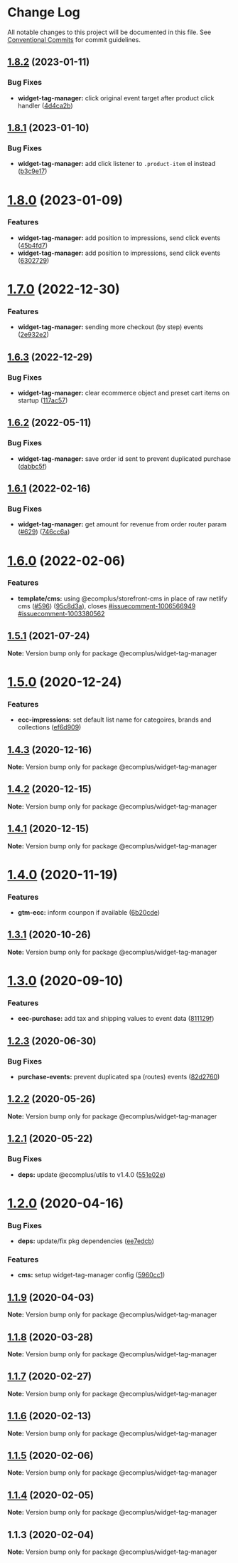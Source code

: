 # Change Log

All notable changes to this project will be documented in this file.
See [Conventional Commits](https://conventionalcommits.org) for commit guidelines.

## [1.8.2](https://github.com/ecomplus/storefront/compare/@ecomplus/widget-tag-manager@1.8.1...@ecomplus/widget-tag-manager@1.8.2) (2023-01-11)

### Bug Fixes

- **widget-tag-manager:** click original event target after product click handler ([4d4ca2b](https://github.com/ecomplus/storefront/commit/4d4ca2bf5566bc66d52b34efbe0d26928df9b38f))

## [1.8.1](https://github.com/ecomplus/storefront/compare/@ecomplus/widget-tag-manager@1.8.0...@ecomplus/widget-tag-manager@1.8.1) (2023-01-10)

### Bug Fixes

- **widget-tag-manager:** add click listener to `.product-item` el instead ([b3c9e17](https://github.com/ecomplus/storefront/commit/b3c9e1787a6f28b219e1af45e0810a3990b6bbab))

# [1.8.0](https://github.com/ecomplus/storefront/compare/@ecomplus/widget-tag-manager@1.7.0...@ecomplus/widget-tag-manager@1.8.0) (2023-01-09)

### Features

- **widget-tag-manager:** add position to impressions, send click events ([45b4fd7](https://github.com/ecomplus/storefront/commit/45b4fd78fdbfca6b3efe48cd3b383ba7b24fed00))
- **widget-tag-manager:** add position to impressions, send click events ([6302729](https://github.com/ecomplus/storefront/commit/630272966def257063c591f3d45d376db1d207a4))

# [1.7.0](https://github.com/ecomplus/storefront/compare/@ecomplus/widget-tag-manager@1.6.3...@ecomplus/widget-tag-manager@1.7.0) (2022-12-30)

### Features

- **widget-tag-manager:** sending more checkout (by step) events ([2e932e2](https://github.com/ecomplus/storefront/commit/2e932e28a5e04c93a3a51b6e1b8400b0e9301f4b))

## [1.6.3](https://github.com/ecomplus/storefront/compare/@ecomplus/widget-tag-manager@1.6.2...@ecomplus/widget-tag-manager@1.6.3) (2022-12-29)

### Bug Fixes

- **widget-tag-manager:** clear ecommerce object and preset cart items on startup ([117ac57](https://github.com/ecomplus/storefront/commit/117ac57d8cc6c40525ab8e2166387c783b64a0a8))

## [1.6.2](https://github.com/ecomplus/storefront/compare/@ecomplus/widget-tag-manager@1.6.1...@ecomplus/widget-tag-manager@1.6.2) (2022-05-11)

### Bug Fixes

- **widget-tag-manager:** save order id sent to prevent duplicated purchase ([dabbc5f](https://github.com/ecomplus/storefront/commit/dabbc5fd1e475db98e8a6e475a02fbecdf6ac181))

## [1.6.1](https://github.com/ecomplus/storefront/compare/@ecomplus/widget-tag-manager@1.6.0...@ecomplus/widget-tag-manager@1.6.1) (2022-02-16)

### Bug Fixes

- **widget-tag-manager:** get amount for revenue from order router param ([#629](https://github.com/ecomplus/storefront/issues/629)) ([746cc6a](https://github.com/ecomplus/storefront/commit/746cc6a3b848f7339782c0b127230571e74338a6))

# [1.6.0](https://github.com/ecomplus/storefront/compare/@ecomplus/widget-tag-manager@1.5.1...@ecomplus/widget-tag-manager@1.6.0) (2022-02-06)

### Features

- **template/cms:** using @ecomplus/storefront-cms in place of raw netlify cms ([#596](https://github.com/ecomplus/storefront/issues/596)) ([95c8d3a](https://github.com/ecomplus/storefront/commit/95c8d3ab3f73b0b1dff0a1f5f45b5abfb6dddafa)), closes [#issuecomment-1006566949](https://github.com/ecomplus/storefront/issues/issuecomment-1006566949) [#issuecomment-1003380562](https://github.com/ecomplus/storefront/issues/issuecomment-1003380562)

## [1.5.1](https://github.com/ecomplus/storefront/compare/@ecomplus/widget-tag-manager@1.5.0...@ecomplus/widget-tag-manager@1.5.1) (2021-07-24)

**Note:** Version bump only for package @ecomplus/widget-tag-manager

# [1.5.0](https://github.com/ecomplus/storefront/compare/@ecomplus/widget-tag-manager@1.4.3...@ecomplus/widget-tag-manager@1.5.0) (2020-12-24)

### Features

- **ecc-impressions:** set default list name for categoires, brands and collections ([ef6d909](https://github.com/ecomplus/storefront/commit/ef6d909959ccf4781f6cf0b5455e7b738a9a2a14))

## [1.4.3](https://github.com/ecomplus/storefront/compare/@ecomplus/widget-tag-manager@1.4.2...@ecomplus/widget-tag-manager@1.4.3) (2020-12-16)

**Note:** Version bump only for package @ecomplus/widget-tag-manager

## [1.4.2](https://github.com/ecomplus/storefront/compare/@ecomplus/widget-tag-manager@1.4.1...@ecomplus/widget-tag-manager@1.4.2) (2020-12-15)

**Note:** Version bump only for package @ecomplus/widget-tag-manager

## [1.4.1](https://github.com/ecomplus/storefront/compare/@ecomplus/widget-tag-manager@1.4.0...@ecomplus/widget-tag-manager@1.4.1) (2020-12-15)

**Note:** Version bump only for package @ecomplus/widget-tag-manager

# [1.4.0](https://github.com/ecomplus/storefront/compare/@ecomplus/widget-tag-manager@1.3.1...@ecomplus/widget-tag-manager@1.4.0) (2020-11-19)

### Features

- **gtm-ecc:** inform counpon if available ([6b20cde](https://github.com/ecomplus/storefront/commit/6b20cdec058896de80949d3a2e1b9994ae1f3079))

## [1.3.1](https://github.com/ecomplus/storefront/compare/@ecomplus/widget-tag-manager@1.3.0...@ecomplus/widget-tag-manager@1.3.1) (2020-10-26)

**Note:** Version bump only for package @ecomplus/widget-tag-manager

# [1.3.0](https://github.com/ecomplus/storefront/compare/@ecomplus/widget-tag-manager@1.2.3...@ecomplus/widget-tag-manager@1.3.0) (2020-09-10)

### Features

- **eec-purchase:** add tax and shipping values to event data ([811129f](https://github.com/ecomplus/storefront/commit/811129f51ff5d3458d9bccf058fe3b88e654bab2))

## [1.2.3](https://github.com/ecomplus/storefront/compare/@ecomplus/widget-tag-manager@1.2.2...@ecomplus/widget-tag-manager@1.2.3) (2020-06-30)

### Bug Fixes

- **purchase-events:** prevent duplicated spa (routes) events ([82d2760](https://github.com/ecomplus/storefront/commit/82d2760f9bbf7a91119efa9af456dc8aff455901))

## [1.2.2](https://github.com/ecomplus/storefront/compare/@ecomplus/widget-tag-manager@1.2.1...@ecomplus/widget-tag-manager@1.2.2) (2020-05-26)

**Note:** Version bump only for package @ecomplus/widget-tag-manager

## [1.2.1](https://github.com/ecomplus/storefront/compare/@ecomplus/widget-tag-manager@1.2.0...@ecomplus/widget-tag-manager@1.2.1) (2020-05-22)

### Bug Fixes

- **deps:** update @ecomplus/utils to v1.4.0 ([551e02e](https://github.com/ecomplus/storefront/commit/551e02e0e1e3bee6ce7002fd84d0c91f9cb8fb08))

# [1.2.0](https://github.com/ecomplus/storefront/compare/@ecomplus/widget-tag-manager@1.1.9...@ecomplus/widget-tag-manager@1.2.0) (2020-04-16)

### Bug Fixes

- **deps:** update/fix pkg dependencies ([ee7edcb](https://github.com/ecomplus/storefront/commit/ee7edcbf60571060ea4c52461a36db470a2b5b6c))

### Features

- **cms:** setup widget-tag-manager config ([5960cc1](https://github.com/ecomplus/storefront/commit/5960cc192de6884b24c921b02c4bee55558d95ca))

## [1.1.9](https://github.com/ecomplus/storefront/compare/@ecomplus/widget-tag-manager@1.1.8...@ecomplus/widget-tag-manager@1.1.9) (2020-04-03)

**Note:** Version bump only for package @ecomplus/widget-tag-manager

## [1.1.8](https://github.com/ecomplus/storefront/compare/@ecomplus/widget-tag-manager@1.1.7...@ecomplus/widget-tag-manager@1.1.8) (2020-03-28)

**Note:** Version bump only for package @ecomplus/widget-tag-manager

## [1.1.7](https://github.com/ecomplus/storefront/compare/@ecomplus/widget-tag-manager@1.1.6...@ecomplus/widget-tag-manager@1.1.7) (2020-02-27)

**Note:** Version bump only for package @ecomplus/widget-tag-manager

## [1.1.6](https://github.com/ecomplus/storefront/compare/@ecomplus/widget-tag-manager@1.1.5...@ecomplus/widget-tag-manager@1.1.6) (2020-02-13)

**Note:** Version bump only for package @ecomplus/widget-tag-manager

## [1.1.5](https://github.com/ecomclub/storefront/compare/@ecomplus/widget-tag-manager@1.1.4...@ecomplus/widget-tag-manager@1.1.5) (2020-02-06)

**Note:** Version bump only for package @ecomplus/widget-tag-manager

## [1.1.4](https://github.com/ecomclub/storefront/compare/@ecomplus/widget-tag-manager@1.1.3...@ecomplus/widget-tag-manager@1.1.4) (2020-02-05)

**Note:** Version bump only for package @ecomplus/widget-tag-manager

## 1.1.3 (2020-02-04)

**Note:** Version bump only for package @ecomplus/widget-tag-manager
